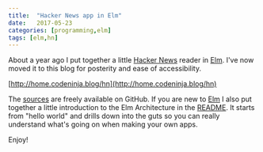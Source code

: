 ```yaml
---
title:  "Hacker News app in Elm"
date:   2017-05-23
categories: [programming,elm]
tags: [elm,hn]
---
```

About a year ago I put together a little [Hacker News][hn] reader in [Elm][elm]. I've now moved it to this blog for posterity and ease of accessibility.

[http://home.codeninja.blog/hn](http://home.codeninja.blog/hn)

The [sources](sources) are freely available on GitHub. If you are new to [Elm](elm) I also put together a little introduction to the Elm Architecture in the [README](readme). It starts from "hello world" and drills down into the guts so you can really understand what's going on when making your own apps.

Enjoy!

[hn]:      http://news.ycombinator.com
[elm]:     http://elm-lang.org
[sources]: https://github.com/massung/elm-hn
[readme]:  https://github.com/massung/elm-hn#introduction-to-the-elm-architecture
